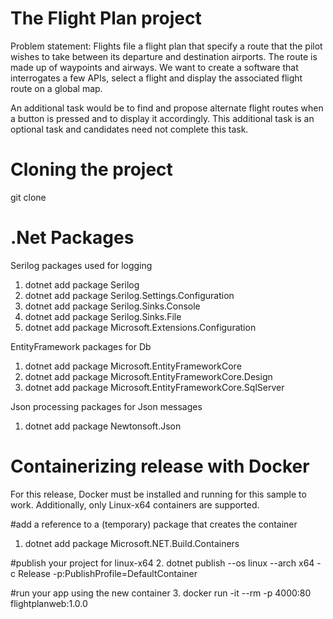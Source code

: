 # The Flight Plan project
Problem statement: 
Flights file a flight plan that specify a route that the pilot wishes to take between its departure and destination airports. The route is made up of waypoints and airways. We want to create a software that interrogates a few APIs, select a flight and display the associated flight route on a global map.

An additional task would be to find and propose alternate flight routes when a button is pressed and to display it accordingly. This additional task is an optional task and candidates need not complete this task. 


# Cloning the project
git clone 

# .Net Packages
Serilog packages used for logging
1. dotnet add package Serilog
2. dotnet add package Serilog.Settings.Configuration
3. dotnet add package Serilog.Sinks.Console
4. dotnet add package Serilog.Sinks.File
5. dotnet add package Microsoft.Extensions.Configuration

EntityFramework packages for Db
1. dotnet add package Microsoft.EntityFrameworkCore
2. dotnet add package Microsoft.EntityFrameworkCore.Design
3. dotnet add package Microsoft.EntityFrameworkCore.SqlServer

Json processing packages for Json messages
1. dotnet add package Newtonsoft.Json


# Containerizing release with Docker   
For this release, Docker must be installed and running for this sample to work. Additionally, only Linux-x64 containers are supported.
 
#add a reference to a (temporary) package that creates the container
1. dotnet add package Microsoft.NET.Build.Containers

#publish your project for linux-x64
2. dotnet publish --os linux --arch x64 -c Release -p:PublishProfile=DefaultContainer

#run your app using the new container
3. docker run -it --rm -p 4000:80 flightplanweb:1.0.0
